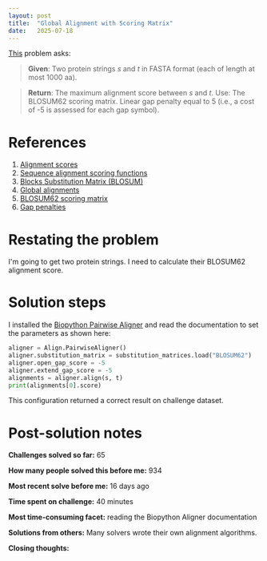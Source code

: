 ```yaml
---
layout: post
title:  "Global Alignment with Scoring Matrix"
date:   2025-07-18
---
```


[This](https://rosalind.info/problems/glob/) problem asks:

> **Given**: Two protein strings _s_ and _t_ in FASTA format (each of length at most 1000 aa).

> **Return**: The maximum alignment score between _s_ and _t_.
>   Use:
    The BLOSUM62 scoring matrix.
    Linear gap penalty equal to 5 (i.e., a cost of -5 is assessed for each gap symbol).

<!--break-->

# References
1. [Alignment scores](https://rosalind.info/glossary/alignment-score/)
2. [Sequence alignment scoring functions](https://en.wikipedia.org/wiki/Sequence_alignment#Scoring_functions)
3. [Blocks Substitution Matrix (BLOSUM)](https://en.wikipedia.org/wiki/BLOSUM)
4. [Global alignments](https://rosalind.info/glossary/alignment/)
5. [BLOSUM62 scoring matrix](https://rosalind.info/glossary/blosum62/)
6. [Gap penalties](https://en.wikipedia.org/wiki/Gap_penalty)

# Restating the problem
I'm going to get two protein strings. I need to calculate their BLOSUM62 alignment score.

# Solution steps
I installed the [Biopython Pairwise Aligner](https://biopython.org/docs/1.75/api/Bio.Align.html) and read the documentation to set the parameters as shown here:

```python
aligner = Align.PairwiseAligner()
aligner.substitution_matrix = substitution_matrices.load("BLOSUM62")
aligner.open_gap_score = -5
aligner.extend_gap_score = -5
alignments = aligner.align(s, t)
print(alignments[0].score)
```

This configuration returned a correct result on challenge dataset.

# Post-solution notes
**Challenges solved so far:** 65

**How many people solved this before me:** 934

**Most recent solve before me:** 16 days ago

**Time spent on challenge:** 40 minutes

**Most time-consuming facet:** reading the Biopython Aligner documentation

**Solutions from others:** Many solvers wrote their own alignment algorithms.

**Closing thoughts:** 